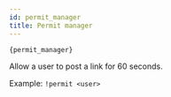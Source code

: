```yaml
---
id: permit_manager
title: Permit manager
---
```


`{permit_manager}`

Allow a user to post a link for 60 seconds.

Example: `!permit <user>`
